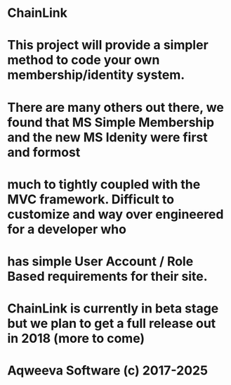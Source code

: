 # ChainLink

# This project will provide a simpler method to code your own membership/identity system.
# There are many others out there, we found that MS Simple Membership and the new MS Idenity were first and formost
# much to tightly coupled with the MVC framework. Difficult to customize and way over engineered for a developer who
# has simple User Account / Role Based requirements for their site.

# ChainLink is currently in beta stage but we plan to get a full release out in 2018 (more to come)

# Aqweeva Software (c) 2017-2025
